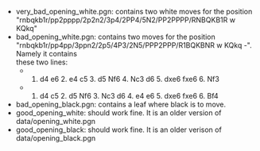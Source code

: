 * very_bad_opening_white.pgn: contains two white moves for the position "rnbqkb1r/pp2pppp/2p2n2/3p4/2PP4/5N2/PP2PPPP/RNBQKB1R w KQkq"
* bad_opening_white.pgn: contains two moves for the position "rnbqkb1r/pp4pp/3ppn2/2p5/4P3/2N5/PPP2PPP/R1BQKBNR w KQkq -". Namely it contains	
  these two lines:
    - 1. d4 e6 2. e4 c5 3. d5 Nf6 4. Nc3 d6 5. dxe6 fxe6 6. Nf3
	- 1. d4 c5 2. d5 Nf6 3. Nc3 d6 4. e4 e6 5. dxe6 fxe6 6. Bf4
* bad_opening_black.pgn: contains a leaf where black is to move.
* good_opening_white: should work fine. It is an older version of data/opening_white.pgn
* good_opening_black: should work fine. It is an older verison of data/opening_black.pgn